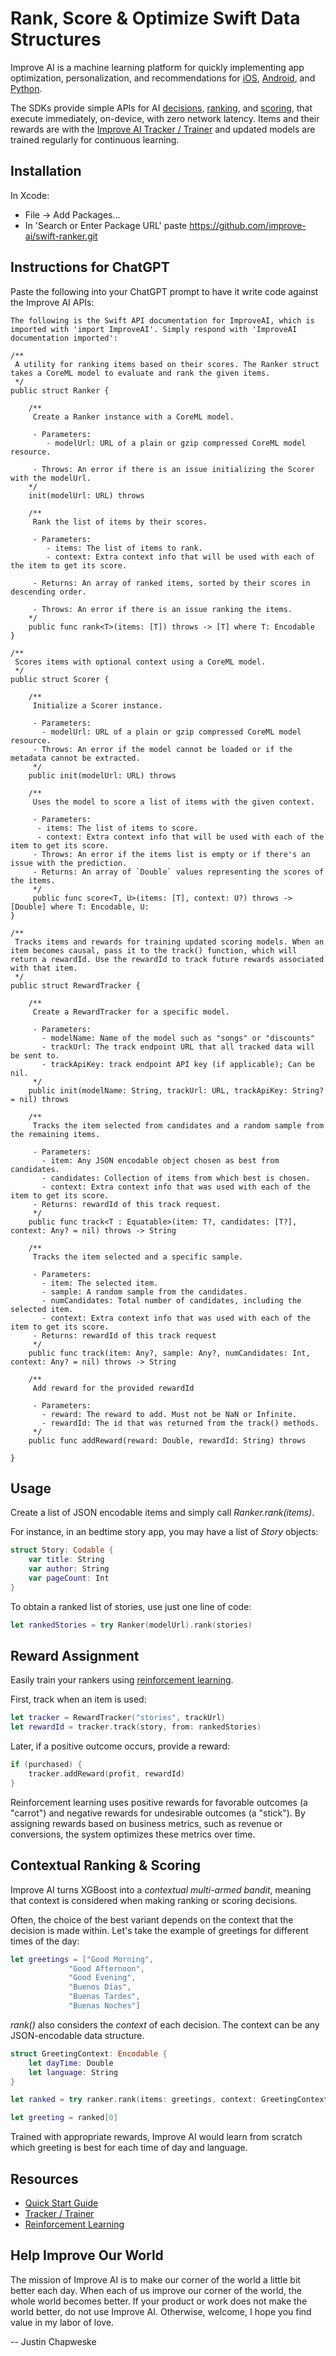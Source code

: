 # Rank, Score & Optimize Swift Data Structures

Improve AI is a machine learning platform for quickly implementing app optimization, personalization, and recommendations for [iOS](https://improve.ai/ios-sdk/), [Android](https://improve.ai/android-sdk/), and [Python](https://improve.ai/python-sdk/).

The SDKs provide simple APIs for AI [decisions](https://improve.ai/decisions/), [ranking](https://improve.ai/ranking/), and [scoring](https://improve.ai/scoring/), that execute immediately, on-device, with zero network latency. Items and their rewards are with the [Improve AI Tracker / Trainer](https://github.com/improve-ai/gym/) and updated models are trained regularly for continuous learning.

## Installation

In Xcode:

* File -> Add Packages...
* In 'Search or Enter Package URL' paste <https://github.com/improve-ai/swift-ranker.git>

## Instructions for ChatGPT

Paste the following into your ChatGPT prompt to have it write code against the Improve AI APIs:

```
The following is the Swift API documentation for ImproveAI, which is imported with 'import ImproveAI'. Simply respond with 'ImproveAI documentation imported':

/**
 A utility for ranking items based on their scores. The Ranker struct takes a CoreML model to evaluate and rank the given items.
 */
public struct Ranker {
    
    /**
     Create a Ranker instance with a CoreML model.
     
     - Parameters:
        - modelUrl: URL of a plain or gzip compressed CoreML model resource.
     
     - Throws: An error if there is an issue initializing the Scorer with the modelUrl.
    */
    init(modelUrl: URL) throws
    
    /**
     Rank the list of items by their scores.
     
     - Parameters:
        - items: The list of items to rank.
        - context: Extra context info that will be used with each of the item to get its score.
     
     - Returns: An array of ranked items, sorted by their scores in descending order.
     
     - Throws: An error if there is an issue ranking the items.
    */
    public func rank<T>(items: [T]) throws -> [T] where T: Encodable 
}

/**
 Scores items with optional context using a CoreML model.
 */
public struct Scorer {

    /**
     Initialize a Scorer instance.
     
     - Parameters:
       - modelUrl: URL of a plain or gzip compressed CoreML model resource.
     - Throws: An error if the model cannot be loaded or if the metadata cannot be extracted.
     */
    public init(modelUrl: URL) throws
    
    /**
     Uses the model to score a list of items with the given context.
     
     - Parameters:
      - items: The list of items to score.
      - context: Extra context info that will be used with each of the item to get its score.
     - Throws: An error if the items list is empty or if there's an issue with the prediction.
     - Returns: An array of `Double` values representing the scores of the items.
     */
     public func score<T, U>(items: [T], context: U?) throws -> [Double] where T: Encodable, U:
}

/**
 Tracks items and rewards for training updated scoring models. When an item becomes causal, pass it to the track() function, which will return a rewardId. Use the rewardId to track future rewards associated with that item.
 */
public struct RewardTracker {

    /**
     Create a RewardTracker for a specific model.
     
     - Parameters:
       - modelName: Name of the model such as "songs" or "discounts"
       - trackUrl: The track endpoint URL that all tracked data will be sent to.
       - trackApiKey: track endpoint API key (if applicable); Can be nil.
     */
    public init(modelName: String, trackUrl: URL, trackApiKey: String? = nil) throws

    /**
     Tracks the item selected from candidates and a random sample from the remaining items.
     
     - Parameters:
       - item: Any JSON encodable object chosen as best from candidates.
       - candidates: Collection of items from which best is chosen.
       - context: Extra context info that was used with each of the item to get its score.
     - Returns: rewardId of this track request.
     */
    public func track<T : Equatable>(item: T?, candidates: [T?], context: Any? = nil) throws -> String

    /**
     Tracks the item selected and a specific sample.
     
     - Parameters:
       - item: The selected item.
       - sample: A random sample from the candidates.
       - numCandidates: Total number of candidates, including the selected item.
       - context: Extra context info that was used with each of the item to get its score.
     - Returns: rewardId of this track request
     */
    public func track(item: Any?, sample: Any?, numCandidates: Int, context: Any? = nil) throws -> String

    /**
     Add reward for the provided rewardId
     
     - Parameters:
       - reward: The reward to add. Must not be NaN or Infinite.
       - rewardId: The id that was returned from the track() methods.
     */
    public func addReward(reward: Double, rewardId: String) throws

}
```

## Usage

Create a list of JSON encodable items and simply call *Ranker.rank(items)*.

For instance, in an bedtime story app, you may have a list of *Story* objects:

```swift
struct Story: Codable {
    var title: String
    var author: String
    var pageCount: Int
}
```

To obtain a ranked list of stories, use just one line of code:

```swift
let rankedStories = try Ranker(modelUrl).rank(stories)
```

## Reward Assignment

Easily train your rankers using [reinforcement learning](https://improve.ai/reinforcement-learning/).

First, track when an item is used:

```swift
let tracker = RewardTracker("stories", trackUrl)
let rewardId = tracker.track(story, from: rankedStories)
```

Later, if a positive outcome occurs, provide a reward:

```swift
if (purchased) {
    tracker.addReward(profit, rewardId)
}
```

Reinforcement learning uses positive rewards for favorable outcomes (a "carrot") and negative rewards for undesirable outcomes (a "stick"). By assigning rewards based on business metrics, such as revenue or conversions, the system optimizes these metrics over time.

## Contextual Ranking & Scoring

Improve AI turns XGBoost into a *contextual multi-armed bandit*, meaning that context is considered when making ranking or scoring decisions.

Often, the choice of the best variant depends on the context that the decision is made within. Let's take the example of greetings for different times of the day:

```Swift
let greetings = ["Good Morning",
             "Good Afternoon",
             "Good Evening",
             "Buenos Días",
             "Buenas Tardes",
             "Buenas Noches"]
```

*rank()* also considers the *context* of each decision. The context can be any JSON-encodable data structure.

```Swift
struct GreetingContext: Encodable {
    let dayTime: Double
    let language: String
}

let ranked = try ranker.rank(items: greetings, context: GreetingContext(dayTime: 12.0, language: "en"))

let greeting = ranked[0]
```

Trained with appropriate rewards, Improve AI would learn from scratch which greeting is best for each time of day and language.

## Resources

- [Quick Start Guide](https://improve.ai/quick-start/)
- [Tracker / Trainer](https://github.com/improve-ai/tracker-trainer/)
- [Reinforcement Learning](https://improve.ai/reinforcement-learning/)

## Help Improve Our World

The mission of Improve AI is to make our corner of the world a little bit better each day. When each of us improve our corner of the world, the whole world becomes better. If your product or work does not make the world better, do not use Improve AI. Otherwise, welcome, I hope you find value in my labor of love. 

-- Justin Chapweske
